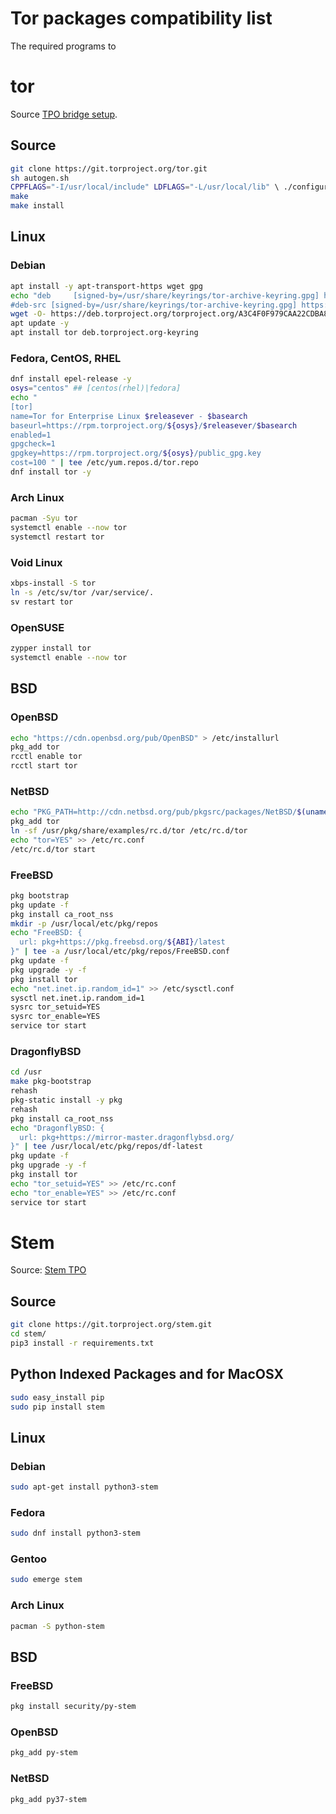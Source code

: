 # Tor packages compatibility list

The required programs to

# tor

Source [TPO bridge setup](https://community.torproject.org/relay/setup/bridge/).

## Source

```sh
git clone https://git.torproject.org/tor.git
sh autogen.sh
CPPFLAGS="-I/usr/local/include" LDFLAGS="-L/usr/local/lib" \ ./configure
make
make install
```

## Linux

### Debian

```sh
apt install -y apt-transport-https wget gpg
echo "deb     [signed-by=/usr/share/keyrings/tor-archive-keyring.gpg] https://deb.torproject.org/torproject.org $(lsb_release -sc) main
#deb-src [signed-by=/usr/share/keyrings/tor-archive-keyring.gpg] https://deb.torproject.org/torproject.org $(lsb_release -sc) main" | tee /etc/apt/sources.list.d/tor.list
wget -O- https://deb.torproject.org/torproject.org/A3C4F0F979CAA22CDBA8F512EE8CBC9E886DDD89.asc | gpg --dearmor | tee /usr/share/keyrings/tor-archive-keyring.gpg >/dev/null
apt update -y
apt install tor deb.torproject.org-keyring
```

### Fedora, CentOS, RHEL

```sh
dnf install epel-release -y
osys="centos" ## [centos(rhel)|fedora]
echo "
[tor]
name=Tor for Enterprise Linux $releasever - $basearch
baseurl=https://rpm.torproject.org/${osys}/$releasever/$basearch
enabled=1
gpgcheck=1
gpgkey=https://rpm.torproject.org/${osys}/public_gpg.key
cost=100 " | tee /etc/yum.repos.d/tor.repo
dnf install tor -y
```

### Arch Linux

```sh
pacman -Syu tor
systemctl enable --now tor
systemctl restart tor
```

### Void Linux

```sh
xbps-install -S tor
ln -s /etc/sv/tor /var/service/.
sv restart tor
```

### OpenSUSE

```sh
zypper install tor
systemctl enable --now tor
```

## BSD

### OpenBSD

```sh
echo "https://cdn.openbsd.org/pub/OpenBSD" > /etc/installurl
pkg_add tor
rcctl enable tor
rcctl start tor
```

### NetBSD

```sh
echo "PKG_PATH=http://cdn.netbsd.org/pub/pkgsrc/packages/NetBSD/$(uname -m)/$(uname -r)/All" > /etc/pkg_install.conf
pkg_add tor
ln -sf /usr/pkg/share/examples/rc.d/tor /etc/rc.d/tor
echo "tor=YES" >> /etc/rc.conf
/etc/rc.d/tor start
```

### FreeBSD

```sh
pkg bootstrap
pkg update -f
pkg install ca_root_nss
mkdir -p /usr/local/etc/pkg/repos
echo "FreeBSD: {
  url: pkg+https://pkg.freebsd.org/${ABI}/latest
}" | tee -a /usr/local/etc/pkg/repos/FreeBSD.conf
pkg update -f
pkg upgrade -y -f
pkg install tor
echo "net.inet.ip.random_id=1" >> /etc/sysctl.conf
sysctl net.inet.ip.random_id=1
sysrc tor_setuid=YES
sysrc tor_enable=YES
service tor start
```

### DragonflyBSD

```sh
cd /usr
make pkg-bootstrap
rehash
pkg-static install -y pkg
rehash
pkg install ca_root_nss
echo "DragonflyBSD: {
  url: pkg+https://mirror-master.dragonflybsd.org/
}" | tee /usr/local/etc/pkg/repos/df-latest
pkg update -f
pkg upgrade -y -f
pkg install tor
echo "tor_setuid=YES" >> /etc/rc.conf
echo "tor_enable=YES" >> /etc/rc.conf
service tor start
```


# Stem

Source: [Stem TPO](https://stem.torproject.org/download.html)

## Source

```sh
git clone https://git.torproject.org/stem.git
cd stem/
pip3 install -r requirements.txt
```

## Python Indexed Packages and for MacOSX

```sh
sudo easy_install pip
sudo pip install stem
```

## Linux

### Debian

```sh
sudo apt-get install python3-stem
```

### Fedora

```sh
sudo dnf install python3-stem
```

### Gentoo

```sh
sudo emerge stem
```

### Arch Linux

```sh
pacman -S python-stem
```

## BSD

### FreeBSD

```sh
pkg install security/py-stem
```

### OpenBSD

```sh
pkg_add py-stem
```

### NetBSD

```sh
pkg_add py37-stem
```
